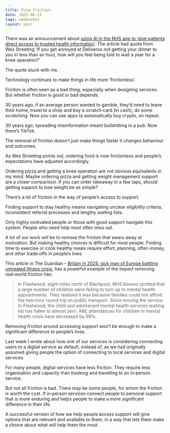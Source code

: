 ```yaml
---
title: Pulp friction
date: 2025-06-21
tags: weeknotes
layout: post
---
```


There was an announcement about [using AI in the NHS app to ‘give patients direct access to trusted health information’](https://www.gov.uk/government/news/nhs-app-overhaul-will-break-down-barriers-to-healthcare-and-reduce-inequalities). The article had quote from Wes Streeting ‘If you get annoyed at Deliveroo not getting your dinner to you in less than an hour, how will you feel being told to wait a year for a knee operation?’

The quote stuck with me.

Technology continues to make things in life more ‘frictionless’.

Friction is often seen as a bad thing, especially when designing services. But whether friction is good or bad depends.

30 years ago, if an average person wanted to gamble, they’d need to leave their home, travel to a shop and buy a scratch‑card (in cash), do some scratching. Now you can use apps to automatically buy crypto, on repeat.

30 years ago, spreading misinformation meant bullshitting in a pub. Now there’s TikTok.

The removal of friction doesn’t just make things faster it changes behaviour and outcomes.

As Wes Streeting points out, ordering food is now frictionless and people’s expectations have adjusted accordingly.

Ordering pizza and getting a knee operation are not obvious equivalents in my mind. Maybe ordering pizza and getting weight management support are a closer comparison. If you can order takeaway in a few taps, should getting support to lose weight be as simple?

There’s a lot of friction in the way of people’s access to support.

Finding support to stay healthy means navigating unclear eligibility criteria, inconsistent referral processes and lengthy waiting lists.

Only highly motivated people or those with good support navigate this system. People who need help most often miss out.

A lot of our work will be to remove the friction that wears away at motivation. But making healthy choices is difficult for most people. Finding time to exercise or cook healthy meals require effort, planning, often money, and other trade‑offs in people’s lives.

This article in The Guardian – [Britain in 2025: sick man of Europe battling untreated illness crisis](https://www.theguardian.com/society/2025/jun/29/britain-in-2025-sick-man-of-europe-battling-untreated-illness-crisis), has a powerful example of the impact removing real‑world friction has:

> In Fleetwood, eight miles north of Blackpool, NHS bosses spotted that a large number of children were failing to turn up to mental health appointments. They realised it was because families could not afford the two‑hour round trip on public transport. Since moving the service to Fleetwood, the child and adolescent mental health services waiting list has fallen to almost zero. A&E attendances for children in mental health crisis have decreased by 59%.

Removing friction around accessing support won’t be enough to make a significant difference to people’s lives.

Last week I wrote about how one of our services is considering connecting users to a digital service as default, instead of, as we had originally assumed giving people the option of connecting to local services and digital services.

For many people, digital services have less friction. They require less organisation and capacity than booking and travelling to an in‑person service.

But not all friction is bad. There may be some people, for whom the friction is worth the cost. If in‑person services connect people to personal support that is more enduring and helps people to make a more significant difference in their life.

A successful version of how we help people access support will give options that are relevant and available to them, in a way that lets them make a choice about what will help them the most.
